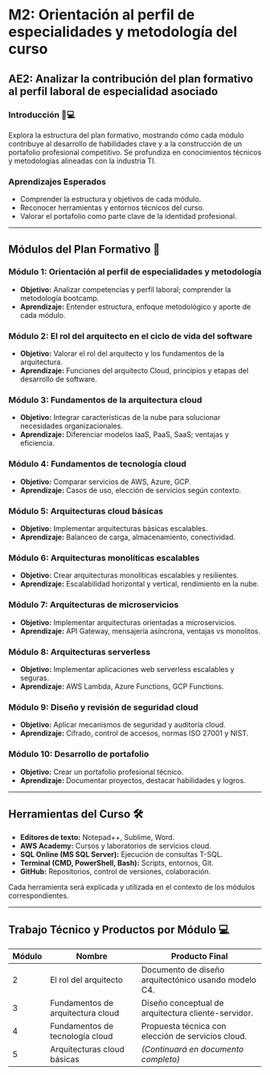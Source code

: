 # M2: Orientación al perfil de especialidades y metodología del curso

## AE2: Analizar la contribución del plan formativo al perfil laboral de especialidad asociado

### Introducción 🧑💻
Explora la estructura del plan formativo, mostrando cómo cada módulo contribuye al desarrollo de habilidades clave y a la construcción de un portafolio profesional competitivo. Se profundiza en conocimientos técnicos y metodologías alineadas con la industria TI.

### Aprendizajes Esperados
- Comprender la estructura y objetivos de cada módulo.
- Reconocer herramientas y entornos técnicos del curso.
- Valorar el portafolio como parte clave de la identidad profesional.

---

## Módulos del Plan Formativo 📝

### Módulo 1: Orientación al perfil de especialidades y metodología
- **Objetivo:** Analizar competencias y perfil laboral; comprender la metodología bootcamp.
- **Aprendizaje:** Entender estructura, enfoque metodológico y aporte de cada módulo.

### Módulo 2: El rol del arquitecto en el ciclo de vida del software
- **Objetivo:** Valorar el rol del arquitecto y los fundamentos de la arquitectura.
- **Aprendizaje:** Funciones del arquitecto Cloud, principios y etapas del desarrollo de software.

### Módulo 3: Fundamentos de la arquitectura cloud
- **Objetivo:** Integrar características de la nube para solucionar necesidades organizacionales.
- **Aprendizaje:** Diferenciar modelos IaaS, PaaS, SaaS; ventajas y eficiencia.

### Módulo 4: Fundamentos de tecnología cloud
- **Objetivo:** Comparar servicios de AWS, Azure, GCP.
- **Aprendizaje:** Casos de uso, elección de servicios según contexto.

### Módulo 5: Arquitecturas cloud básicas
- **Objetivo:** Implementar arquitecturas básicas escalables.
- **Aprendizaje:** Balanceo de carga, almacenamiento, conectividad.

### Módulo 6: Arquitecturas monolíticas escalables
- **Objetivo:** Crear arquitecturas monolíticas escalables y resilientes.
- **Aprendizaje:** Escalabilidad horizontal y vertical, rendimiento en la nube.

### Módulo 7: Arquitecturas de microservicios
- **Objetivo:** Implementar arquitecturas orientadas a microservicios.
- **Aprendizaje:** API Gateway, mensajería asíncrona, ventajas vs monolitos.

### Módulo 8: Arquitecturas serverless
- **Objetivo:** Implementar aplicaciones web serverless escalables y seguras.
- **Aprendizaje:** AWS Lambda, Azure Functions, GCP Functions.

### Módulo 9: Diseño y revisión de seguridad cloud
- **Objetivo:** Aplicar mecanismos de seguridad y auditoría cloud.
- **Aprendizaje:** Cifrado, control de accesos, normas ISO 27001 y NIST.

### Módulo 10: Desarrollo de portafolio
- **Objetivo:** Crear un portafolio profesional técnico.
- **Aprendizaje:** Documentar proyectos, destacar habilidades y logros.

---

## Herramientas del Curso 🛠️

- **Editores de texto:** Notepad++, Sublime, Word.
- **AWS Academy:** Cursos y laboratorios de servicios cloud.
- **SQL Online (MS SQL Server):** Ejecución de consultas T-SQL.
- **Terminal (CMD, PowerShell, Bash):** Scripts, entornos, Git.
- **GitHub:** Repositorios, control de versiones, colaboración.

Cada herramienta será explicada y utilizada en el contexto de los módulos correspondientes.

---

## Trabajo Técnico y Productos por Módulo 💻

| Módulo | Nombre | Producto Final |
|--------|--------|----------------|
| 2 | El rol del arquitecto | Documento de diseño arquitectónico usando modelo C4. |
| 3 | Fundamentos de arquitectura cloud | Diseño conceptual de arquitectura cliente-servidor. |
| 4 | Fundamentos de tecnología cloud | Propuesta técnica con elección de servicios cloud. |
| 5 | Arquitecturas cloud básicas | *(Continuará en documento completo)* |
